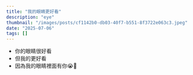 ```yaml
---
title: "我的眼睛更好看"
description: "eye"
thumbnail: "/images/posts/cf1142b0-db03-40f7-b551-8f3722e063c3.jpeg"
date: "2025-07-06"
tags: []
---
```

- 你的眼睛很好看
- 但我的更好看
- 因為我的眼睛裡面有你😭🫵
